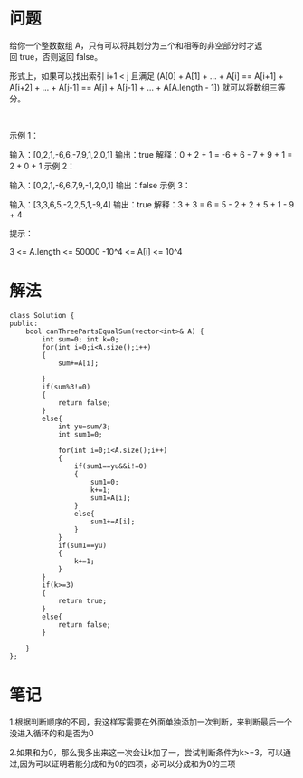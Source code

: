 # 问题
给你一个整数数组 A，只有可以将其划分为三个和相等的非空部分时才返回 true，否则返回 false。

形式上，如果可以找出索引 i+1 < j 且满足 (A[0] + A[1] + ... + A[i] == A[i+1] + A[i+2] + ... + A[j-1] == A[j] + A[j-1] + ... + A[A.length - 1]) 就可以将数组三等分。

 

示例 1：

输入：[0,2,1,-6,6,-7,9,1,2,0,1]
输出：true
解释：0 + 2 + 1 = -6 + 6 - 7 + 9 + 1 = 2 + 0 + 1
示例 2：

输入：[0,2,1,-6,6,7,9,-1,2,0,1]
输出：false
示例 3：

输入：[3,3,6,5,-2,2,5,1,-9,4]
输出：true
解释：3 + 3 = 6 = 5 - 2 + 2 + 5 + 1 - 9 + 4
 

提示：

3 <= A.length <= 50000
-10^4 <= A[i] <= 10^4

# 解法
```
class Solution {
public:
    bool canThreePartsEqualSum(vector<int>& A) {
        int sum=0; int k=0;
        for(int i=0;i<A.size();i++)
        {
            sum+=A[i];

        }
        if(sum%3!=0)
        {
            return false;
        }
        else{
            int yu=sum/3;
            int sum1=0;
           
            for(int i=0;i<A.size();i++)
            {
                if(sum1==yu&&i!=0)
                {
                    sum1=0;
                    k+=1;
                    sum1=A[i];
                }
                else{
                    sum1+=A[i];
                }
            }
            if(sum1==yu)
            {
                k+=1;
            }
        }
        if(k>=3)
        {
            return true;
        }
        else{
            return false;
        }

    }
};
```

# 笔记
1.根据判断顺序的不同，我这样写需要在外面单独添加一次判断，来判断最后一个没进入循环的和是否为0


2.如果和为0，那么我多出来这一次会让k加了一，尝试判断条件为k>=3，可以通过,因为可以证明若能分成和为0的四项，必可以分成和为0的三项
